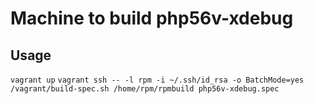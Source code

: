 Machine to build php56v-xdebug
========


Usage
-------
`vagrant up`
`vagrant ssh -- -l rpm -i ~/.ssh/id_rsa -o BatchMode=yes /vagrant/build-spec.sh /home/rpm/rpmbuild php56v-xdebug.spec`
